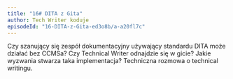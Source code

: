 ```yaml
---
title: "16# DITA z Gita"
author: Tech Writer koduje
episodeId: "16-DITA-z-Gita-ed3o8b/a-a20fl7c"
---
```


Czy szanujący się zespół dokumentacyjny używający standardu DITA może działać
bez CCMSa? Czy Technical Writer odnajdzie się w gicie? Jakie wyzwania stwarza
taka implementacja? Techniczna rozmowa o technical writingu.

